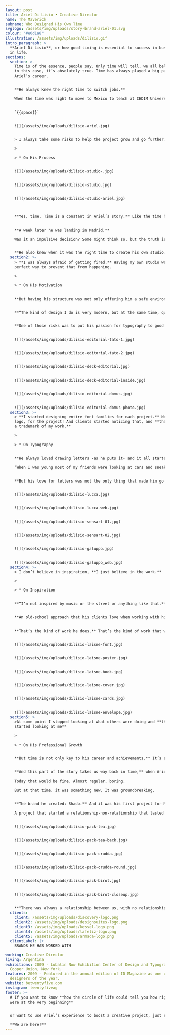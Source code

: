```yaml
---
layout: post
title: Ariel Di Lisio • Creative Director
name: The Maverick
subname: Who Designed His Own Time
svglogo: /assets/img/uploads/story-brand-ariel-01.svg
colour: "#e0d1a8"
illustration: /assets/img/uploads/dilisio.gif
intro_paragraph: >
  **Ariel Di Lisio**, or how good timing is essential to success in business and
  in life.
sections:
  section: >-
    Time is of the essence, people say. Only time will tell, we all believe. But
    in this case, it’s absolutely true. Time has always played a big part in
    Ariel’s career. 


    **He always knew the right time to switch jobs.**

    When the time was right to move to Mexico to teach at CEDIM University in Monterrey. And even when to partner with a former of his students there to create a new studio and work on that very same university’s branding and design system.


    `{{space}}`


    ![](/assets/img/uploads/dilisio-ariel.jpg)


    > I always take some risks to help the project grow and go further. **But the most important thing is to realize how far or how big a risk you can take, without falling**.

    >

    > * On His Process


    ![](/assets/img/uploads/dilisio-studio-.jpg)


    ![](/assets/img/uploads/dilisio-studio.jpg)


    ![](/assets/img/uploads/dilisio-studio-ariel.jpg)



    **Yes, time. Time is a constant in Ariel’s story.** Like the time he was having lunch with his parents and a friend asked if he would go to Europe with him.


    **A week later he was landing in Madrid.**

    Was it an impulsive decision? Some might think so, but the truth is, the time was just right. And he knew it. That trip shaped him in many ways. As a person and as a designer. It shaped him as a typographer. 


    **He also knew when it was the right time to create his own studio.** And that was very early in his career. From the very beginning, Ariel knew he did not want to depend on someone else’s luck or business skills. Having his studio was his way to be in absolute control, to rely only on his own talent and efforts, to feel safe. So, he started his own creative business.
  section2: >-
    > **I was always afraid of getting fired.** Having my own studio was the
    perfect way to prevent that from happening.

    >

    > * On His Motivation


    **But having his structure was not only offering him a safe environment.** It also gave him the chance to try new things, to shape his product and to create a personal style.


    **“The kind of design I do is very modern, but at the same time, quite clean and simple.** That does not mean I don’t take chances. I always take some risks to help the project grow and go further. But the most important thing is to realize how far or how big a risk you can take, without falling.”


    **One of those risks was to put his passion for typography to good use.**


    ![](/assets/img/uploads/dilisio-editorial-tato-1.jpg)


    ![](/assets/img/uploads/dilisio-editorial-tato-2.jpg)


    ![](/assets/img/uploads/dilisio-deck-editorial.jpg)


    ![](/assets/img/uploads/dilisio-deck-editorial-inside.jpg)


    ![](/assets/img/uploads/dilisio-editorial-domus.jpg)


    ![](/assets/img/uploads/dilisio-editorial-domus-photo.jpg)
  section3: >-
    > **I started designing entire font families for each project.** Not for the
    logo, for the project! And clients started noticing that, and **that became
    a trademark of my work.**

    >

    > * On Typography


    **He always loved drawing letters -as he puts it- and it all started from a certain sensibility for the shapes, the symbols, all that a letter embodies.**

    “When I was young most of my friends were looking at cars and sneakers all day, I was looking at letters all the time."


    **But his love for letters was not the only thing that made him go that way,** having designed a great number of logos at early stages in his career gave him a certain typographic training, experience. And that made him realize it was something that just came naturally to him. As natural as the paper and pencil that kick off all his projects, or the old school not "inspiration focus" approach to everything he does.


    ![](/assets/img/uploads/dilisio-lucca.jpg)


    ![](/assets/img/uploads/dilisio-lucca-web.jpg)


    ![](/assets/img/uploads/dilisio-sensart-01.jpg)


    ![](/assets/img/uploads/dilisio-sensart-02.jpg)


    ![](/assets/img/uploads/dilisio-galuppo.jpg)


    ![](/assets/img/uploads/dilisio-galuppo_web.jpg)
  section4: >-
    > I don’t believe in inspiration, **I just believe in the work.**

    >

    > * On Inspiration


    **“I’m not inspired by music or the street or anything like that.** I just look to create new stuff all the time. Basically, I don’t believe in inspiration, I just believe in the work”.


    **An old-school approach that his clients love when working with him,** clients like Nicolas Laisné, The Tea Atelier, Discovery or Centre Pompidou, whose projects helped him be selected for the Lubalin Now Exhibition Center of Design and Typography at Cooper Union, New York. Or for the ID Magazine special edition as one of the 40 designers from around the world to be followed.


    **That’s the kind of work he does.** That’s the kind of work that was published in several design and typography books and magazines from around the globe in the last 10 years.  


    ![](/assets/img/uploads/dilisio-laisne-font.jpg)


    ![](/assets/img/uploads/dilisio-laisne-poster.jpg)


    ![](/assets/img/uploads/dilisio-laisne-book.jpg)


    ![](/assets/img/uploads/dilisio-laisne-cover.jpg)


    ![](/assets/img/uploads/dilisio-laisne-cards.jpg)


    ![](/assets/img/uploads/dilisio-laisne-envelope.jpg)
  section5: >
    >At some point I stopped looking at what others were doing and **they
    started looking at me**

    > 

    > * On His Professional Growth


    **But time is not only key to his career and achievements.** It’s also a huge part of his story with Macramè. 


    **And this part of the story takes us way back in time,** when Ariel was commissioned to work on a logo. A specific logo, for a specific client. A client he had not met. A client that was sitting 11,000 km and a few hours away.

    Today that would be fine. Almost regular, boring.

    But at that time, it was something new. It was groundbreaking. 


    **The brand he created: Shado.** And it was his first project for Macramè.

    A project that started a relationship-non-relationship that lasted until today.


    ![](/assets/img/uploads/dilisio-pack-tea.jpg)


    ![](/assets/img/uploads/dilisio-pack-tea-back.jpg)


    ![](/assets/img/uploads/dilisio-pack-crudda.jpg)


    ![](/assets/img/uploads/dilisio-pack-crudda-round.jpg)


    ![](/assets/img/uploads/dilisio-pack-birot.jpg)


    ![](/assets/img/uploads/dilisio-pack-birot-closeup.jpg)


    **"There was always a relationship between us, with no relationship..."** That's how Ariel describes his relationship with Macramè. Something we feel but cannot explain. Time now tells us all how important that first job was, because 15 years after that first job, Ariel and Macramè are back in business together, developing the brand identity for Imprendibili. A project that aims to launch new generation editorial projects on social media. A project that makes the most of the time we live on. Just as Ariel has done his entire life.
  clients:
    client: /assets/img/uploads/discovery-logo.png
    client2: /assets/img/uploads/designsuites-logo.png
    client3: /assets/img/uploads/kessel-logo.png
    client4: /assets/img/uploads/lafeliz-logo.png
    client5: /assets/img/uploads/armada-logo.png
  clientLabel: |+
    BRANDS HE HAS WORKED WITH

working: Creative Director
living: Argentina
exhibitions: 2009 - Lubalin Now Exhibition Center of Design and Typography en
  Cooper Union, New York.
features: 2009 - Featured in the annual edition of ID Magazine as one of the 40
  designers of the year.
website: betwentyfive.com
imstagram: twentyfiveag
footer: >-
  # If you want to know **how the circle of life could tell you how right you
  were at the very beginning**


  or want to use Ariel’s experience to boost a creative project, just say the word.\

  **We are here!**
---
```

